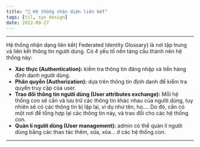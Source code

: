 ```yaml
---
title: "📑 Hệ thống nhận diện liên kết"
tags: [til, sys design]
date: 2022-09-27
---
```


---

Hệ thống nhận dạng liên kết( Federated Identity Glossary) là nơi tập trung và liên kết thông tin người dùng. Có 4 yếu tố nền tảng cấu thành nên hệ thống này:
-   **Xác thực (Authentication):** kiểm tra thông tin đăng nhập và tiến hàng định danh người dùng.
-   **Phân quyền (Authorization):** dựa trên thông tin định danh để kiểm tra quyền truy cập của user.
-   **Trao đổi thông tin người dùng (User attributes exchange):** Mỗi hệ thống con sẽ cần và lưu trữ các thông tin khác nhau của người dùng, tuy nhiên sẽ có các thông tin bị lặp lại, ví dụ như tên, họ.... Do đó, cần có một nơi để tổng hợp lại các thông tin này, và trao đổi cho các hệ thống con.
-   **Quản lí người dùng (User management):** admin có thể quản lí người dùng bằng các thao tác thêm, sửa, xóa... ở các hệ thống con.

---
